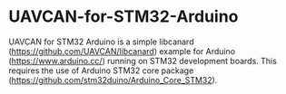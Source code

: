 # UAVCAN-for-STM32-Arduino

UAVCAN for STM32 Arduino is a simple libcanard (https://github.com/UAVCAN/libcanard) example for Arduino (https://www.arduino.cc/) running on STM32 development boards.  This requires the use of Arduino STM32 core package (https://github.com/stm32duino/Arduino_Core_STM32).  
